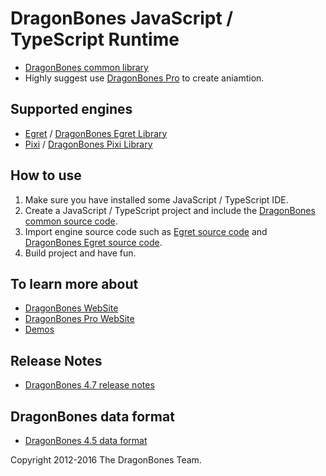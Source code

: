 # DragonBones JavaScript / TypeScript Runtime
* [DragonBones common library](./DragonBones/)
* Highly suggest use [DragonBones Pro](http://dragonbones.github.io/) to create aniamtion.

## Supported engines
* [Egret](http://www.egret.com/) / [DragonBones Egret Library](./Egret/)
* [Pixi](http://www.pixijs.com/) / [DragonBones Pixi Library](./Pixi/)

## How to use
1. Make sure you have installed some JavaScript / TypeScript IDE.
2. Create a JavaScript / TypeScript project and include the [DragonBones common source code](./DragonBones/src/).
3. Import engine source code such as [Egret source code](https://github.com/egret-labs/egret-core/) and [DragonBones Egret source code](./Egret/src).
4. Build project and have fun.

## To learn more about
* [DragonBones WebSite](http://dragonbones.github.io/)
* [DragonBones Pro WebSite](http://www.egret.com/products/dragonbones.html/)
* [Demos](http://dragonbones.github.io/demo.html)

## Release Notes
* [DragonBones 4.7 release notes](https://github.com/DragonBones/DragonBonesJS/blob/master/docs/DragonBones_4.7_release_notes_zh.md)

## DragonBones data format
* [DragonBones 4.5 data format](https://github.com/DragonBones/DragonBonesJS/blob/master/docs/DragonBones_4.5_data_format_zh.md)

Copyright 2012-2016 The DragonBones Team.
